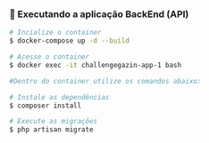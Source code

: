 ### 🚀 Executando a aplicação BackEnd (API)

```bash
# Incialize o container
$ docker-compose up -d --build

# Acesse o container
$ docker exec -it challengegazin-app-1 bash

#Dentro do container utilize os comandos abaixo:

# Instale as dependências
$ composer install

# Execute as migrações
$ php artisan migrate
```
